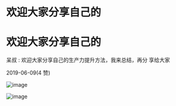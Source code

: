 # 欢迎大家分享自己的

# 欢迎大家分享自己的

呆叔 : 欢迎大家分享自己的生产力提升方法，我来总结，再分 享给大家

2019-06-09(4 赞)

![image](img/Image_036.png)

![image](img/Image_037.png)